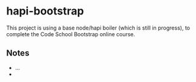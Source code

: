 # hapi-bootstrap
This project is using a base node/hapi boiler (which is still in progress), to complete the Code School Bootstrap online course.

## Notes
* ...
* 
